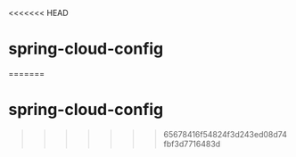 <<<<<<< HEAD
# spring-cloud-config
=======
# spring-cloud-config
>>>>>>> 65678416f54824f3d243ed08d74fbf3d7716483d
